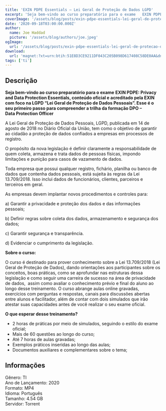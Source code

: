 ```yaml
---
title: 'EXIN PDPE Essentials – Lei Geral de Proteção de Dados LGPD'
excerpt: 'Seja bem-vindo ao curso preparatório para o exame   EXIN PDPE: Privacy and Data Protection Essentials, conteúdo oficial e acreditado pela EXIN com foco na LGPD “Lei Geral de Proteção de Dados Pessoais”. Esse é o seu primeiro passo para compreender a trilha da formaçã'
coverImage: '/assets/blog/posts/exin-pdpe-essentials-lei-geral-de-protecao-de-dados-lgpd.jpg'
date: '2020-09-18T03:00:00.000Z'
author:
  name: Joe Haddad
  picture: '/assets/blog/authors/joe.jpeg'
ogImage:
  url: '/assets/blog/posts/exin-pdpe-essentials-lei-geral-de-protecao-de-dados-lgpd.jpg'
download:
  url: 'magnet:?xt=urn:btih:51E8D3CE9211DF043C205B098D617408C58DE0AA&dn=EXIN%20PDPE%20Essentials%20Lei%20Geral%20de%20Prote%c3%a7%c3%a3o%20de%20Dados%20LGPD&tr=udp%3a%2f%2ftracker.openbittorrent.com%3a1337%2fannounce&tr=udp%3a%2f%2ftracker.opentrackr.org%3a1337%2fannounce'
tags: ['ti']
---
```

<h2>Descrição</h2>
<p></p><p><strong>Seja bem-vindo ao curso preparatório para o exame</strong> <strong>EXIN PDPE: Privacy and Data Protection Essentials, conteúdo oficial e acreditado pela EXIN com foco na LGPD “Lei Geral de Proteção de Dados Pessoais”. Esse é o seu primeiro passo para compreender a trilha da formação DPO – Data Protection Officer</strong></p><p>A Lei Geral de Proteção de Dados Pessoais, LGPD, publicada em 14 de agosto de 2018 no Diário Oficial da União, tem como o objetivo de garantir ao cidadão a proteção de dados confiados a empresas em processos de registro.</p><p>O propósito da nova legislação é definir claramente a responsabilidade de quem coleta, armazena e trata dados de pessoas físicas, impondo limitações e punição para casos de vazamento de dados.</p><p>Toda empresa que possui qualquer registro, fichário, planilha ou banco de dados que contenha dados pessoais, está sujeita às regras da Lei 13.709/2018. Isso inclui dados de funcionários, clientes, parceiros e terceiros em geral.</p><p>As empresas devem implantar novos procedimentos e controles para:</p><p>a) Garantir a privacidade e proteção dos dados e das informações pessoais;</p><p>b) Definir regras sobre coleta dos dados, armazenamento e segurança dos dados;</p><p>c) Garantir segurança e transparência.</p><p>d) Evidenciar o cumprimento da legislação.</p><p><strong>Sobre o curso:</strong></p><p>O curso é destinado para prover conhecimento sobre a Lei 13.709/2018 (Lei Geral de Proteção de Dados), dando orientações aos participantes sobre os conceitos, boas práticas, como se aprofundar nas estruturas dessa legislação e como seguir uma carreira de sucesso na área de privacidade de dados,  assim como avaliar o conhecimento prévio e final do aluno ao longo desse treinamento. O curso abrange aulas online gravadas, exercícios com perguntas e respostas, canais para discussões abertas entre alunos e facilitador, além de contar com dois simulados que irão atestar suas capacidades antes de você realizar o seu exame oficial.</p><p><strong>O que esperar desse treinamento?</strong></p><ul><li>2 horas de práticas por meio de simulados, seguindo o estilo do exame oficial;</li><li>Mais de 60 questões ao longo do curso;</li><li>Até 7 horas de aulas gravadas;</li><li>Exemplos práticos inseridas ao longo das aulas;   </li><li>Documentos auxiliares e complementares sobre o tema;  </li></ul><h2>Informações</h2><p>Gênero: TI<br/>Ano de Lançamento: 2020<br/>Formato: MP4<br/>Idioma: Português<br/>Tamanho: 4.54 GB<br/>Servidor: Torrent</p>